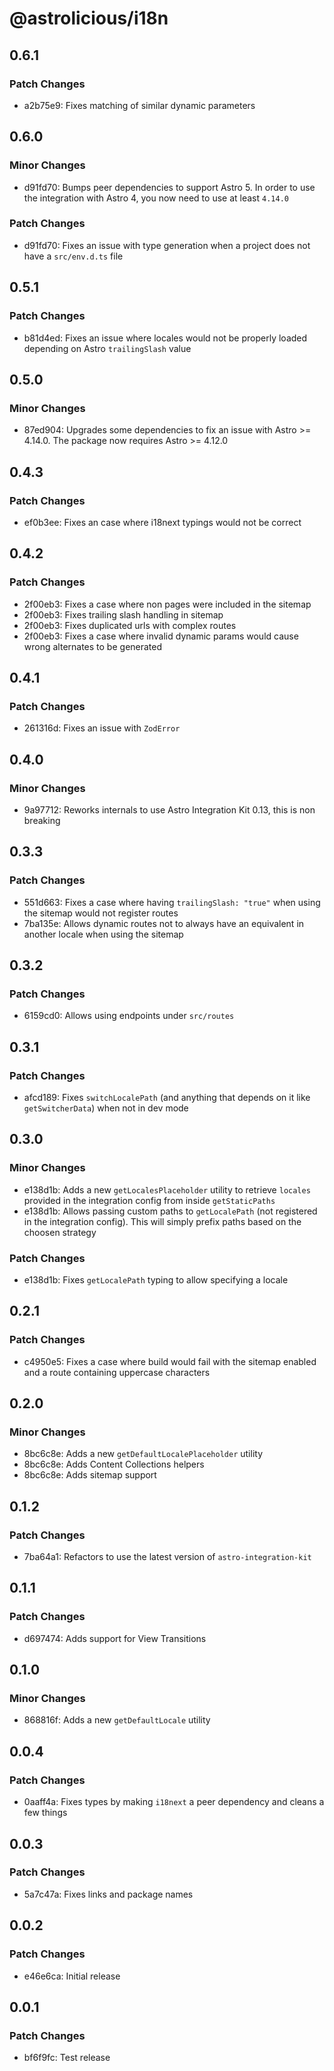# @astrolicious/i18n

## 0.6.1

### Patch Changes

- a2b75e9: Fixes matching of similar dynamic parameters

## 0.6.0

### Minor Changes

- d91fd70: Bumps peer dependencies to support Astro 5. In order to use the integration with Astro 4, you now need to use at least `4.14.0`

### Patch Changes

- d91fd70: Fixes an issue with type generation when a project does not have a `src/env.d.ts` file

## 0.5.1

### Patch Changes

- b81d4ed: Fixes an issue where locales would not be properly loaded depending on Astro `trailingSlash` value

## 0.5.0

### Minor Changes

- 87ed904: Upgrades some dependencies to fix an issue with Astro >= 4.14.0. The package now requires Astro >= 4.12.0

## 0.4.3

### Patch Changes

- ef0b3ee: Fixes an case where i18next typings would not be correct

## 0.4.2

### Patch Changes

- 2f00eb3: Fixes a case where non pages were included in the sitemap
- 2f00eb3: Fixes trailing slash handling in sitemap
- 2f00eb3: Fixes duplicated urls with complex routes
- 2f00eb3: Fixes a case where invalid dynamic params would cause wrong alternates to be generated

## 0.4.1

### Patch Changes

- 261316d: Fixes an issue with `ZodError`

## 0.4.0

### Minor Changes

- 9a97712: Reworks internals to use Astro Integration Kit 0.13, this is non breaking

## 0.3.3

### Patch Changes

- 551d663: Fixes a case where having `trailingSlash: "true"` when using the sitemap would not register routes
- 7ba135e: Allows dynamic routes not to always have an equivalent in another locale when using the sitemap

## 0.3.2

### Patch Changes

- 6159cd0: Allows using endpoints under `src/routes`

## 0.3.1

### Patch Changes

- afcd189: Fixes `switchLocalePath` (and anything that depends on it like `getSwitcherData`) when not in dev mode

## 0.3.0

### Minor Changes

- e138d1b: Adds a new `getLocalesPlaceholder` utility to retrieve `locales` provided in the integration config from inside `getStaticPaths`
- e138d1b: Allows passing custom paths to `getLocalePath` (not registered in the integration config). This will simply prefix paths based on the choosen strategy

### Patch Changes

- e138d1b: Fixes `getLocalePath` typing to allow specifying a locale

## 0.2.1

### Patch Changes

- c4950e5: Fixes a case where build would fail with the sitemap enabled and a route containing uppercase characters

## 0.2.0

### Minor Changes

- 8bc6c8e: Adds a new `getDefaultLocalePlaceholder` utility
- 8bc6c8e: Adds Content Collections helpers
- 8bc6c8e: Adds sitemap support

## 0.1.2

### Patch Changes

- 7ba64a1: Refactors to use the latest version of `astro-integration-kit`

## 0.1.1

### Patch Changes

- d697474: Adds support for View Transitions

## 0.1.0

### Minor Changes

- 868816f: Adds a new `getDefaultLocale` utility

## 0.0.4

### Patch Changes

- 0aaff4a: Fixes types by making `i18next` a peer dependency and cleans a few things

## 0.0.3

### Patch Changes

- 5a7c47a: Fixes links and package names

## 0.0.2

### Patch Changes

- e46e6ca: Initial release

## 0.0.1

### Patch Changes

- bf6f9fc: Test release
